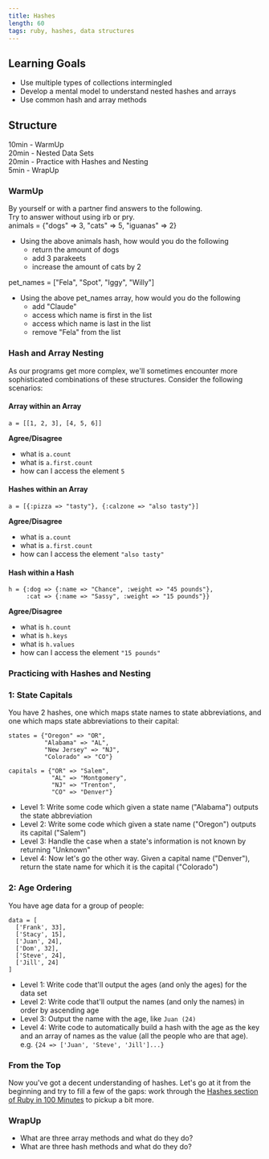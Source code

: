 ```yaml
---
title: Hashes
length: 60
tags: ruby, hashes, data structures
---
```


## Learning Goals

* Use multiple types of collections intermingled  
* Develop a mental model to understand nested hashes and arrays
* Use common hash and array methods  

## Structure  
10min - WarmUp  
20min - Nested Data Sets   
20min - Practice with Hashes and Nesting  
5min - WrapUp

### WarmUp   
By yourself or with a partner find answers to the following.  
Try to answer without using irb or pry.  
animals = {"dogs" => 3, "cats" => 5, "iguanas" => 2}   
* Using the above animals hash, how would you do the following  
   * return the amount of dogs  
   * add 3 parakeets  
   * increase the amount of cats by 2   

pet_names = ["Fela", "Spot", "Iggy", "Willy"]  
* Using the above pet_names array, how would you do the following  
   * add "Claude"  
   * access which name is first in the list  
   * access which name is last in the list  
   * remove "Fela" from the list

### Hash and Array Nesting

As our programs get more complex, we'll sometimes encounter more sophisticated combinations of these structures. Consider the following scenarios:

#### Array within an Array

```
a = [[1, 2, 3], [4, 5, 6]]
```
**Agree/Disagree**
* what is `a.count`
* what is `a.first.count`
* how can I access the element `5`

#### Hashes within an Array

```
a = [{:pizza => "tasty"}, {:calzone => "also tasty"}]
```
**Agree/Disagree**
* what is `a.count`
* what is `a.first.count`
* how can I access the element `"also tasty"`

#### Hash within a Hash

```
h = {:dog => {:name => "Chance", :weight => "45 pounds"},  
     :cat => {:name => "Sassy", :weight => "15 pounds"}}
```
**Agree/Disagree**
* what is `h.count`
* what is `h.keys`
* what is `h.values`
* how can I access the element `"15 pounds"`

### Practicing with Hashes and Nesting  

### 1: State Capitals

You have 2 hashes, one which maps state names to state abbreviations,
and one which maps state abbreviations to their capital:

```
states = {"Oregon" => "OR",
          "Alabama" => "AL",
          "New Jersey" => "NJ",
          "Colorado" => "CO"}

capitals = {"OR" => "Salem",
            "AL" => "Montgomery",
            "NJ" => "Trenton",
            "CO" => "Denver"}
```

* Level 1: Write some code which given a state name ("Alabama") outputs the state abbreviation  
* Level 2: Write some code which given a state name ("Oregon") outputs
  its capital ("Salem")
* Level 3: Handle the case when a state's information is not known by
  returning "Unknown"
* Level 4: Now let's go the other way. Given a capital name ("Denver"),
  return the state name for which it is the capital ("Colorado")  

### 2: Age Ordering

You have age data for a group of people:

```
data = [
  ['Frank', 33],
  ['Stacy', 15],
  ['Juan', 24],
  ['Dom', 32],
  ['Steve', 24],
  ['Jill', 24]
]
```

* Level 1: Write code that'll output the ages (and only the ages) for the data set   
* Level 2: Write code that'll output the names (and only the names) in order by
ascending age  
* Level 3: Output the name with the age, like `Juan (24)`  
* Level 4: Write code to automatically build a hash with the age as the key and
an array of names as the value (all the people who are that age).   
e.g. `{24 => ['Juan', 'Steve', 'Jill']...}`  


### From the Top

Now you've got a decent understanding of hashes. Let's go at it from the
beginning and try to fill a few of the gaps: work through the [Hashes section of Ruby in 100 Minutes](http://tutorials.jumpstartlab.com/projects/ruby_in_100_minutes.html#8.-hashes) to pickup a bit more.

### WrapUp  
*  What are three array methods and what do they do?  
*  What are three hash methods and what do they do? 
